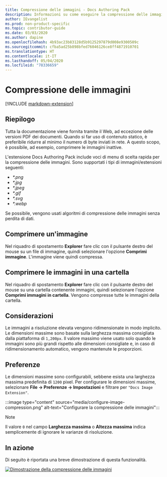 ```yaml
---
title: Compressione delle immagini - Docs Authoring Pack
description: Informazioni su come eseguire la compressione delle immagini con Docs Authoring Pack, estensione di Visual Studio Code.
author: IEvangelist
ms.prod: non-product-specific
ms.topic: contributor-guide
ms.date: 03/03/2020
ms.author: dapine
ms.openlocfilehash: 4b93ac23b83128d5b9125297879d008e9300509c
ms.sourcegitcommit: cfba5ad25b898bfed76046126ce8ff4871910701
ms.translationtype: HT
ms.contentlocale: it-IT
ms.lasthandoff: 05/04/2020
ms.locfileid: "78336659"
---
```

# <a name="image-compression"></a>Compressione delle immagini

[!INCLUDE [markdown-extension](includes/image-extension.md)]

## <a name="summary"></a>Riepilogo

Tutta la documentazione viene fornita tramite il Web, ad eccezione delle versioni PDF dei documenti. Quando si far uso di contenuto statico, è preferibile ridurre al minimo il numero di byte inviati in rete. A questo scopo, è possibile, ad esempio, comprimere le immagini inattive.

L'estensione Docs Authoring Pack include voci di menu di scelta rapida per la compressione delle immagini. Sono supportati i tipi di immagini/estensioni seguenti:

* *\*.png*
* *\*.jpg*
* *\*.jpeg*
* *\*.gif*
* *\*.svg*
* *\*.webp*

Se possibile, vengono usati algoritmi di compressione delle immagini senza perdita di dati.

## <a name="compress-image"></a>Comprimere un'immagine

Nel riquadro di spostamento **Explorer** fare clic con il pulsante destro del mouse su un file di immagine, quindi selezionare l'opzione **Comprimi immagine**. L'immagine viene quindi compressa.

## <a name="compress-images-in-folder"></a>Comprimere le immagini in una cartella

Nel riquadro di spostamento **Explorer** fare clic con il pulsante destro del mouse su una cartella contenente immagini, quindi selezionare l'opzione **Comprimi immagini in cartella**. Vengono compresse tutte le immagini della cartella.

## <a name="considerations"></a>Considerazioni

Le immagini a risoluzione elevata vengono ridimensionate in modo implicito. Le dimensioni massime sono basate sulla larghezza massima consigliata dalla piattaforma di `1,200px`. Il valore massimo viene usato solo quando le immagini sono più grandi rispetto alle dimensioni consigliate e, in caso di ridimensionamento automatico, vengono mantenute le proporzioni.

## <a name="preferences"></a>Preferenze

Le dimensioni massime sono configurabili, sebbene esista una larghezza massima predefinita di `1200` pixel. Per configurare le dimensioni massime, selezionare **File -> Preferenze -> Impostazioni** e filtrare per `"Docs Image Extension"`.

:::image type="content" source="media/configure-image-compression.png" alt-text="Configurare la compressione delle immagini":::

> [!NOTE]
> Il valore `0` nel campo **Larghezza massima** o **Altezza massima** indica semplicemente di ignorare le varianze di risoluzione.

## <a name="in-action"></a>In azione

Di seguito è riportata una breve dimostrazione di questa funzionalità.

[![Dimostrazione della compressione delle immagini](media/compress-image.gif)](media/compress-image.gif#lightbox)
